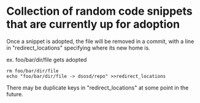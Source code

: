 # Collection of random code snippets that are currently up for adoption

Once a snippet is adopted, the file will be removed in a commit, with a line in "redirect_locations" specifying where its new home is.

ex. foo/bar/dir/file gets adopted
```
rm foo/bar/dir/file
echo "foo/bar/dir/file -> dsosd/repo" >>redirect_locations
```

There may be duplicate keys in "redirect_locations" at some point in the future.
